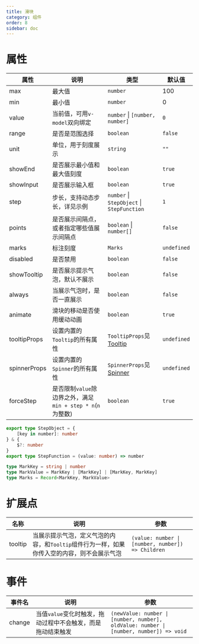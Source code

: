 ```yaml
---
title: 滑块
category: 组件
order: 8
sidebar: doc
---
```


# 属性

| 属性 | 说明 | 类型 | 默认值 |
| --- | --- | --- | --- |
| max | 最大值 | `number` | 100 |
| min | 最小值 | `number` | 0 |
| value | 当前值，可用`v-model`双向绑定 | `number` &#124; `[number, number]` | `0` |
| range | 是否是范围选择 | `boolean` | `false` |
| unit | 单位，用于刻度展示 | `string` | `""` |
| showEnd | 是否展示最小值和最大值刻度 | `boolean` | `true` |
| showInput | 是否展示输入框 | `boolean` | `true` |
| step | 步长，支持动态步长，详见示例 | `number` &#124; `StepObject` &#124; `StepFunction` | `1` |
| points | 是否展示间隔点，或者指定哪些值展示间隔点 | `boolean` &#124; `number[]` | `false` |
| marks | 标注刻度 | `Marks` | `undefined` |
| disabled | 是否禁用 | `boolean` | `false` |
| showTooltip | 是否展示提示气泡，默认不展示 | `boolean` | `false` |
| always | 当展示气泡时，是否一直展示 | `boolean` | `false` |
| animate | 滑块的移动是否使用缓动动画 | `boolean` | `true` |
| tooltipProps | 设置内置的`Tooltip`的所有属性 | `TooltipProps`见[Tooltip](/components/tooltip/) | `undefined` |
| spinnerProps | 设置内置的`Spinner`的所有属性 | `SpinnerProps`见[Spinner](/components/spinner/) | `undefined` |
| forceStep | 是否限制`value`除边界之外，满足`min + step * n`(`n`为整数) | `boolean` | `true` |

```ts
export type StepObject = {
    [key in number]: number
} & {
    $?: number
}
export type StepFunction = (value: number) => number

type MarkKey = string | number
type MarkValue = MarkKey | [MarkKey] | [MarkKey, MarkKey]
type Marks = Record<MarkKey, MarkValue>
```

# 扩展点

| 名称 | 说明 | 参数 |
| --- | --- | --- |
| tooltip | 当展示提示气泡，定义气泡的内容，和`Tooltip`组件行为一样，如果你传入空的内容，则不会展示气泡 | <code>(value: number &#124; [number, number]) => Children</code> |

# 事件

| 事件名 | 说明 | 参数 |
| --- | --- | --- |
| change | 当值`value`变化时触发，拖动过程中不会触发，而是拖动结束触发 | <code>(newValue: number &#124; [number, number], oldValue: number &#124; [number, number]) => void</code> |
